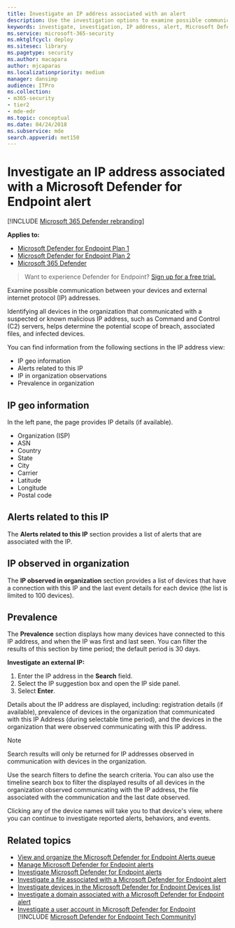 ```yaml
---
title: Investigate an IP address associated with an alert
description: Use the investigation options to examine possible communication between devices and external IP addresses.
keywords: investigate, investigation, IP address, alert, Microsoft Defender for Endpoint, external IP
ms.service: microsoft-365-security
ms.mktglfcycl: deploy
ms.sitesec: library
ms.pagetype: security
ms.author: macapara
author: mjcaparas
ms.localizationpriority: medium
manager: dansimp
audience: ITPro
ms.collection: 
- m365-security
- tier2
- mde-edr
ms.topic: conceptual
ms.date: 04/24/2018
ms.subservice: mde
search.appverid: met150
---
```


# Investigate an IP address associated with a Microsoft Defender for Endpoint alert

[!INCLUDE [Microsoft 365 Defender rebranding](../../includes/microsoft-defender.md)]


**Applies to:**
- [Microsoft Defender for Endpoint Plan 1](https://go.microsoft.com/fwlink/p/?linkid=2154037)
- [Microsoft Defender for Endpoint Plan 2](https://go.microsoft.com/fwlink/p/?linkid=2154037)
- [Microsoft 365 Defender](https://go.microsoft.com/fwlink/?linkid=2118804)


> Want to experience Defender for Endpoint? [Sign up for a free trial.](https://signup.microsoft.com/create-account/signup?products=7f379fee-c4f9-4278-b0a1-e4c8c2fcdf7e&ru=https://aka.ms/MDEp2OpenTrial?ocid=docs-wdatp-investigateip-abovefoldlink)

Examine possible communication between your devices and external internet protocol (IP) addresses.

Identifying all devices in the organization that communicated with a suspected or known malicious IP address, such as Command and Control (C2) servers, helps determine the potential scope of breach, associated files, and infected devices.

You can find information from the following sections in the IP address view:

- IP geo information
- Alerts related to this IP
- IP in organization observations
- Prevalence in organization

## IP geo information

In the left pane, the page provides IP details (if available). 
- Organization (ISP)
- ASN
- Country
- State
- City
- Carrier
- Latitude
- Longitude
- Postal code

## Alerts related to this IP

The **Alerts related to this IP** section provides a list of alerts that are associated with the IP.

## IP observed in organization

The **IP observed in organization** section provides a list of devices that have a connection with this IP and the last event details for each device (the list is limited to 100 devices).

## Prevalence

The **Prevalence** section displays how many devices have connected to this IP address, and when the IP was first and last seen. You can filter the results of this section by time period; the default period is 30 days.

**Investigate an external IP:**

1. Enter the IP address in the **Search** field.
2. Select the IP suggestion box and open the IP side panel.
3. Select **Enter**.

Details about the IP address are displayed, including: registration details (if available), prevalence of devices in the organization that communicated with this IP Address (during selectable time period), and the devices in the organization that were observed communicating with this IP address.

> [!NOTE]
> Search results will only be returned for IP addresses observed in communication with devices in the organization.

Use the search filters to define the search criteria. You can also use the timeline search box to filter the displayed results of all devices in the organization observed communicating with the IP address, the file associated with the communication and the last date observed.

Clicking any of the device names will take you to that device's view, where you can continue to investigate reported alerts, behaviors, and events.

## Related topics

- [View and organize the Microsoft Defender for Endpoint Alerts queue](alerts-queue.md)
- [Manage Microsoft Defender for Endpoint alerts](manage-alerts.md)
- [Investigate Microsoft Defender for Endpoint alerts](investigate-alerts.md)
- [Investigate a file associated with a Microsoft Defender for Endpoint alert](investigate-files.md)
- [Investigate devices in the Microsoft Defender for Endpoint Devices list](investigate-machines.md)
- [Investigate a domain associated with a Microsoft Defender for Endpoint alert](investigate-domain.md)
- [Investigate a user account in Microsoft Defender for Endpoint](investigate-user.md)
[!INCLUDE [Microsoft Defender for Endpoint Tech Community](../../includes/defender-mde-techcommunity.md)]
